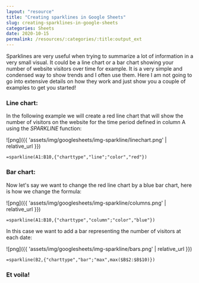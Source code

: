```yaml
---
layout: "resource"
title: "Creating sparklines in Google Sheets"
slug: creating-sparklines-in-google-sheets
categories: Sheets
date: 2020-10-15
permalink: /resources/:categories/:title:output_ext
---
```


Sparklines are very useful when trying to summarize a lot of information in a very small visual. It could be a line chart or a bar chart showing your number of website visitors over time for example. It is a very simple and condensed way to show trends and I often use them. Here I am not going to go into extensive details on how they work and just show you a couple of examples to get you started!

### Line chart:

In the following example we will create a red line chart that will show the number of visitors on the website for the time period defined in column A using the _SPARKLINE_ function:

![png]({{ 'assets/img/googlesheets/img-sparkline/linechart.png' | relative_url }})


```
=sparkline(A1:B10,{"charttype","line";"color","red"})
```

### Bar chart:

Now let's say we want to change the red line chart by a blue bar chart, here is how we change the formula:

![png]({{ 'assets/img/googlesheets/img-sparkline/columns.png' | relative_url }})


```
=sparkline(A1:B10,{"charttype","column";"color","blue"})
```

In this case we want to add a bar representing the number of visitors at each date:

![png]({{ 'assets/img/googlesheets/img-sparkline/bars.png' | relative_url }})


```
=sparkline(B2,{"charttype","bar";"max",max($B$2:$B$10)})
```


### Et voila!